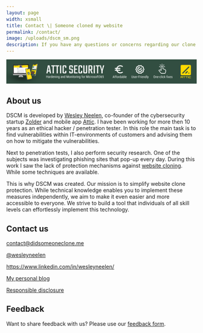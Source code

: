 ```yaml
---
layout: page
width: xsmall
title: Contact \| Someone cloned my website
permalink: /contact/
image: /uploads/dscm_sm.png
description: If you have any questions or concerns regarding our clone detection services, please don't hesitate to get in touch with us.
---
```


[![Attic](/uploads/attic_banner.png)](https://atticsecurity.com/en/)

## About us
DSCM is developed by <a href="https://www.linkedin.com/in/wesleyneelen/">Wesley Neelen</a>, co-founder of the cybersecurity startup <a href="https://zolder.io/">Zolder</a> and mobile app <a href="https://atticsecurity.com/">Attic</a>. 
I have been working for more then 10 years as an ethical hacker / penetration tester. In this role the main task is to find vulnerabilities within IT-environments of customers and advising them on how to mitigate the vulnerabilities.

Next to penetration tests, I also perform security research. One of the subjects was investigating phishing sites that pop-up every day. During this work I saw the lack of protection mechanisms against <a href="/what-is-website-cloning/">website cloning</a>. While some techniques are available.

This is why DSCM was created. Our mission is to simplify website clone protection. While technical knowledge enables you to implement these measures independently, we aim to make it even easier and more accessible to everyone. We strive to build a tool that individuals of all skill levels can effortlessly implement this technology.

## Contact us
<span data-uk-icon="icon: mail;" class=""></span> <a href="mailto:contact@didsomeoneclone.me">contact@didsomeoneclone.me</a>

<span data-uk-icon="icon: twitter;" class=""></span> <a href="https://twitter.com/wesleyneelen">@wesleyneelen</a>

<span data-uk-icon="icon: linkedin;" class=""></span> <a href="https://www.linkedin.com/in/wesleyneelen/">https://www.linkedin.com/in/wesleyneelen/</a>

<span data-uk-icon="icon: world;" class=""></span> <a href="https://forsec.nl">My personal blog</a>

<span data-uk-icon="icon: lock;" class=""></span> <a href="/responsible-disclosure/">Responsible disclosure</a>


## Feedback
Want to share feedback with us? Please use our <a href="https://zolderbv.typeform.com/dscm-feedback">feedback form</a>.
